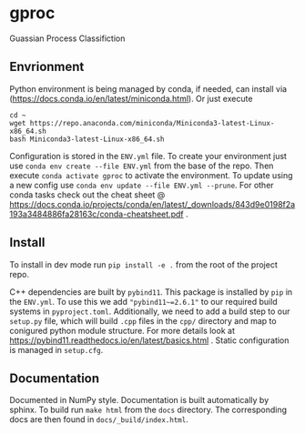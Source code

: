 # gproc
Guassian Process Classifiction

## Envrionment
Python environment is being managed by conda, if needed, can install via (https://docs.conda.io/en/latest/miniconda.html).
Or just execute 
```
cd ~
wget https://repo.anaconda.com/miniconda/Miniconda3-latest-Linux-x86_64.sh
bash Miniconda3-latest-Linux-x86_64.sh
```
Configuration is stored in the `ENV.yml` file.
To create your environment just use `conda env create --file ENV.yml` from the base of the repo.
Then execute `conda activate gproc` to activate the environment.
To update using a new config use `conda env update --file ENV.yml --prune`.
For other conda tasks check out the cheat sheet @ https://docs.conda.io/projects/conda/en/latest/_downloads/843d9e0198f2a193a3484886fa28163c/conda-cheatsheet.pdf .

## Install
To install in dev mode run `pip install -e .` from the root of the project repo.

C++ dependencies are built by `pybind11`.
This package is installed by `pip` in the `ENV.yml`.
To use this we add `"pybind11~=2.6.1"` to our required build systems in `pyproject.toml`.
Additionally, we need to add a build step to our `setup.py` file, which will build `.cpp` files in the `cpp/` directory and map to conigured python module structure.
For more details look at https://pybind11.readthedocs.io/en/latest/basics.html .
Static configuration is managed in `setup.cfg`.

## Documentation

Documented in NumPy style.
Documentation is built automatically by sphinx.
To build run `make html` from the `docs` directory.
The corresponding docs are then found in `docs/_build/index.html`.